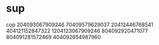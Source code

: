 # sup
cop
204093067909246 70409579629037 20412446768541 404121152847322 1204123067909246 804092920471077 804091281572469 404092654987960
